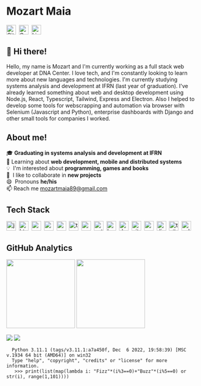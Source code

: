 # Mozart Maia
<a href="https://github.com/mozart-maia" target="_blank"><img src="https://img.shields.io/badge/GitHub-100000?style=flat&logo=github&logoColor=white" alt="GitHub Badge" height="25"></a>&nbsp;
<a href="mailto:mozartmaia89@gmail.com" target="_blank"><img src="https://img.shields.io/badge/Gmail-D14836?style=flat&logo=gmail&logoColor=white" alt="Gmail Badge" height="25"></a>&nbsp;
<a href="https://www.linkedin.com/in/mozart-maia/" target="_blank"><img src="https://img.shields.io/badge/LinkedIn-0077B5?style=flat&logo=linkedin&logoColor=white" alt="LinkedIn Badge" height="25"></a>&nbsp;

## 👋 Hi there!
Hello, my name is Mozart and I'm currently working as a full stack web developer at DNA Center. I love tech, and I'm constantly looking to learn more about new languages and technologies. I'm currently studying systems analysis and development at IFRN (last year of graduation). I've already learned something about web and desktop development using Node.js, React, Typescript, Tailwind, Express and Electron. Also I helped to develop some tools for webscrapping and automation via browser with Selenium (Javascript and Python), enterprise dashboards with Django and other small tools for companies I worked. 

## About me!
🎓&nbsp;**Graduating in systems analysis and development at IFRN**
<br/>🌱&nbsp;Learning about **web development, mobile and distributed systems**
<br/>💡&nbsp; I'm interested about **programming, games and books**
<br/>🤝&nbsp; I like to collaborate in **new projects**
<br/>😄&nbsp; Pronouns **he/his**
<br/>📫&nbsp;Reach me [mozartmaia89@gmail.com](mailto:mozartmaia89@gmail.com) 

## Tech Stack
<img src="https://img.shields.io/badge/Javascript-05122A?style=flat&logo=javascript" alt="javascript Badge" height="25">&nbsp;
<img src="https://img.shields.io/badge/Html5-05122A?style=flat&logo=html5" alt="html5 Badge" height="25">&nbsp;
<img src="https://img.shields.io/badge/Css3-05122A?style=flat&logo=css3" alt="css3 Badge" height="25">&nbsp;
<img src="https://img.shields.io/badge/Nodejs-05122A?style=flat&logo=node.js" alt="nodejs Badge" height="25">&nbsp;
<img src="https://img.shields.io/badge/React-05122A?style=flat&logo=react" alt="react Badge" height="25">&nbsp;
<img src="https://img.shields.io/badge/Typescript-05122A?style=flat&logo=typescript" alt="typescript Badge" height="25">&nbsp;
<img src="https://img.shields.io/badge/Postgresql-05122A?style=flat&logo=postgresql" alt="postgresql Badge" height="25">&nbsp;
<img src="https://img.shields.io/badge/Python-05122A?style=flat&logo=python" alt="python Badge" height="25">&nbsp;
<img src="https://img.shields.io/badge/Bash-05122A?style=flat&logo=gnu-bash" alt="bash Badge" height="25">&nbsp;
<img src="https://img.shields.io/badge/Docker-05122A?style=flat&logo=docker" alt="docker Badge" height="25">&nbsp;
<img src="https://img.shields.io/badge/Git-05122A?style=flat&logo=git" alt="git Badge" height="25">&nbsp;
<img src="https://img.shields.io/badge/Mysql-05122A?style=flat&logo=mysql" alt="mysql Badge" height="25">&nbsp;
<img src="https://img.shields.io/badge/Django-05122A?style=flat&logo=django" alt="django Badge" height="25">&nbsp;
<img src="https://img.shields.io/badge/Tailwind-05122A?style=flat&logo=tailwindcss" alt="tailwind Badge" height="25">&nbsp;
<img src="https://img.shields.io/badge/Selenium-05122A?style=flat&logo=selenium" alt="selenium Badge" height="25">&nbsp;



## GitHub Analytics
<div>
<img height="180em" src="https://github-readme-streak-stats.herokuapp.com/?user=mozart-maia&theme=dark">
<img height="180em" src="https://github-readme-stats.vercel.app/api/top-langs/?username=mozart-maia&theme=dark&layout=compact&langs_count=5">
 
![](https://github-profile-summary-cards.vercel.app/api/cards/profile-details?username=mozart-maia&theme=nord_dark) 
![](https://github-profile-summary-cards.vercel.app/api/cards/productive-time?username=mozart-maia&theme=nord_dark)  



  ```
    Python 3.11.1 (tags/v3.11.1:a7a450f, Dec  6 2022, 19:58:39) [MSC v.1934 64 bit (AMD64)] on win32
    Type "help", "copyright", "credits" or "license" for more information.
     >>> print(list(map(lambda i: "Fizz"*(i%3==0)+"Buzz"*(i%5==0) or str(i), range(1,101))))

```
